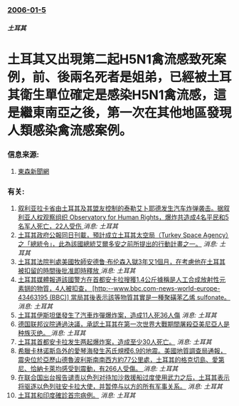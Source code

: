 ### [2006-01-5](/news/2006/01/5/index.md)

##### 土耳其
# 土耳其又出現第二起H5N1禽流感致死案例，前、後兩名死者是姐弟，已經被土耳其衛生單位確定是感染H5N1禽流感，這是繼東南亞之後，第一次在其他地區發現人類感染禽流感案例。




### 信息来源:

1. [東森新聞網](http://www.ettoday.com/2006/01/05/334-1890502.htm)

### 有关:

1. [ 叙利亚拉卡省由土耳其及其盟友控制的泰勒艾卜耶德发生汽车炸弹袭击。据叙利亚人权观察组织 Observatory for Human Rights，爆炸共造成4名平民和5名军人死亡，22人受伤 ](/zh/news/2019/11/23/叙利亚拉卡省由土耳其及其盟友控制的泰勒艾卜耶德发生汽车炸弹袭击-据叙利亚人权观察组织-Observatory-for.md) _消息: 土耳其_
2. [土耳其政府公報同日刊載，預計成立土耳其太空局（Turkey Space Agency）之「總統令」，此為該國總統艾爾多安之前所提出的行動計畫之一。](/zh/news/2018/12/13/土耳其政府公報同日刊載-預計成立土耳其太空局-Turkey-Space-Agency-之-總統令-此為該國總統艾爾多安.md) _消息: 土耳其_
3. [土耳其法院判處美國牧師安德鲁·布伦森入獄3年又1個月，在考慮他在土耳其被扣留的時間後批准即時釋放 ](/zh/news/2018/10/12/土耳其法院判處美國牧師安德鲁-布伦森入獄3年又1個月-在考慮他在土耳其被扣留的時間後批准即時釋放.md) _消息: 土耳其_
4. [土耳其媒體報道該國警方在首都安卡拉搜獲1.4公斤據稱是人工合成放射性元素锎的物質，4人被扣查， [http:--www.bbc.com-news-world-europe-43463195 (BBC)] 當局其後表示該等物質其實是一種聚磺苯乙烯 sulfonate。](/zh/news/2018/03/19/土耳其媒體報道該國警方在首都安卡拉搜獲14公斤據稱是人工合成放射性元素锎的物質-4人被扣查-http-www.md) _消息: 土耳其_
5. [土耳其伊斯坦堡發生了汽車炸彈爆炸案，造成11人死36人傷](/zh/news/2016/06/7/土耳其伊斯坦堡發生了汽車炸彈爆炸案-造成11人死36人傷.md) _消息: 土耳其_
6. [德国联邦议院通過決議，承認土耳其在第一次世界大戰期間屠殺亞美尼亞人是种族灭绝。 ](/zh/news/2016/06/2/德国联邦议院通過決議-承認土耳其在第一次世界大戰期間屠殺亞美尼亞人是种族灭绝.md) _消息: 土耳其_
7. [ 土耳其首都安卡拉发生两起爆炸案，造成至少30人死亡。](/zh/news/2015/10/10/土耳其首都安卡拉发生两起爆炸案-造成至少30人死亡.md) _消息: 土耳其_
8. [希臘卡林诺斯岛外的愛琴海發生芮氏規模6.9的地震。美國地質調查局通報，震央位於亞歷山德魯波利斯南南西方約77公里處，土耳其的格克切島、愛第尼、恰納卡萊均感受到震動，有266人受傷。 ](/zh/news/2014/05/24/希臘卡林诺斯岛外的愛琴海發生芮氏規模69的地震-美國地質調查局通報-震央位於亞歷山德魯波利斯南南西方約77公里處-土耳.md) _消息: 土耳其_
9. [在联合国出台报告谴责以色列对待加沙救援船过度使用武力之后，土耳其表示将驱逐以色列驻安卡拉大使，并暂停与以方的所有军事关系。](/zh/news/2011/09/2/在联合国出台报告谴责以色列对待加沙救援船过度使用武力之后-土耳其表示将驱逐以色列驻安卡拉大使-并暂停与以方的所有军事关系.md) _消息: 土耳其_
10. [土耳其和印度確診首宗病例。](/zh/news/2009/05/15/土耳其和印度確診首宗病例.md) _消息: 土耳其_
